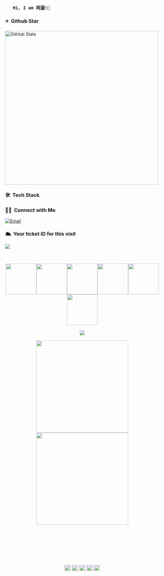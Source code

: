    
<pre>
   <strong>Hi, I am 阿逼!👋 </strong>
</pre> 

   
### ⭐️ &nbsp;Github Star

<img width="500px"  alt="GitHub Stats" src="https://github-readme-stats.vercel.app/api?username=bibinocode&count_private=true&show_icons=true"/>


### 🛠 &nbsp;Tech Stack


### 🤝🏻 &nbsp;Connect with Me
<a href="mailto:2553400824@qq.com"><img alt="Email" src="https://img.shields.io/badge/Email-2553400824@qq.com-blue?style=flat-square&logo=gmail"></a>


### 🛳 &nbsp;Your ticket ID for this visit
<img src="https://profile-counter.glitch.me/bibinocode/count.svg" />
<br>
<br>
<br>
<p align="center">
  <img src="https://media3.giphy.com/media/ln7z2eWriiQAllfVcn/200w.webp" width="100"><img src="https://i.giphy.com/media/LMt9638dO8dftAjtco/200.webp" width="100"><img src="https://i.giphy.com/media/eNAsjO55tPbgaor7ma/200w.webp" width="100"><img src="https://i.giphy.com/media/VgGthkhUvGgOit7Y9i/200.webp" width="100"><img src="https://i.giphy.com/media/KzJkzjggfGN5Py6nkT/200.webp" width="100"><img src="https://i.giphy.com/media/IdyAQJVN2kVPNUrojM/200.webp" width="100"><br><br>
  <img src="https://camo.githubusercontent.com/936a08778c7e4885053d148c07bbd2339dfbdd80/68747470733a2f2f6665726f73732e6e65742f782f6e6f6465322e676966" /><br><br>
  <img src="https://little.kylerconway.com/images/golang-what.gif" width="300"><img src="https://intro.rustbridge.com/img/ferris.gif" width="300">
</p>
<br>
<br>
<br>
<br>
<br>
<br>
<p align="center">
<a href="https://github.com/bibinocode/" target="_blank"><img align="center" src="https://cdn.jsdelivr.net/npm/simple-icons@3.0.1/icons/twitter.svg" alt="阿逼" height="20" width="20" /></a>
<a href="https://github.com/bibinocode/" target="_blank"><img align="center" src="https://cdn.jsdelivr.net/npm/simple-icons@3.0.1/icons/linkedin.svg" alt="阿逼" height="20" width="20" /></a>
<a href="https://github.com/bibinocode/" target="_blank"><img align="center" src="https://cdn.jsdelivr.net/npm/simple-icons@3.0.1/icons/stackoverflow.svg" alt="阿逼" height="20" width="20" /></a>
<a href="https://github.com/bibinocode/" target="_blank"><img align="center" src="https://cdn.jsdelivr.net/npm/simple-icons@3.0.1/icons/instagram.svg" alt="阿逼" height="20" width="20" /></a>
  <a href="https://github.com/bibinocode/" target="_blank"><img align="center" src="https://cdn.jsdelivr.net/npm/simple-icons@3.0.1/icons/dev-dot-to.svg" alt="阿逼" height="20" width="20" /></a>
</p>
<br>
<br>
<br>
